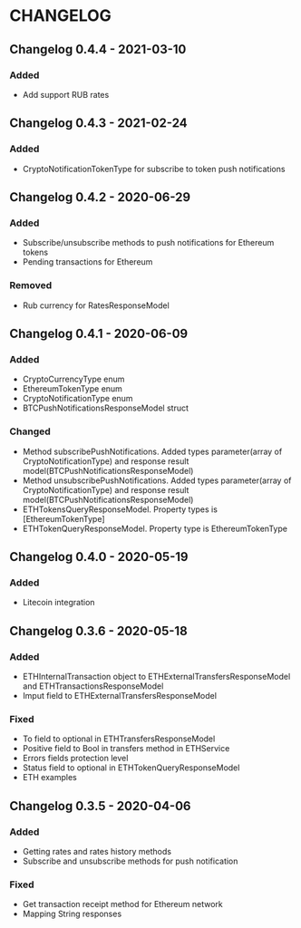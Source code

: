 # CHANGELOG

## Changelog 0.4.4 - 2021-03-10
### Added
* Add support RUB rates

## Changelog 0.4.3 - 2021-02-24
### Added
* CryptoNotificationTokenType for subscribe to token push notifications

## Changelog 0.4.2 - 2020-06-29
### Added
* Subscribe/unsubscribe methods to push notifications for Ethereum tokens
* Pending transactions for Ethereum

### Removed
* Rub currency for RatesResponseModel

## Changelog 0.4.1 - 2020-06-09
### Added
* CryptoCurrencyType enum
* EthereumTokenType enum
* CryptoNotificationType enum
* BTCPushNotificationsResponseModel struct

### Changed
* Method subscribePushNotifications. Added types parameter(array of CryptoNotificationType) and response result model(BTCPushNotificationsResponseModel)
* Method unsubscribePushNotifications. Added types parameter(array of CryptoNotificationType) and response result model(BTCPushNotificationsResponseModel)
* ETHTokensQueryResponseModel. Property types is [EthereumTokenType] 
* ETHTokenQueryResponseModel. Property type is EthereumTokenType 

## Changelog 0.4.0 - 2020-05-19
### Added
* Litecoin integration

## Changelog 0.3.6 - 2020-05-18
### Added
* ETHInternalTransaction object to ETHExternalTransfersResponseModel and ETHTransactionsResponseModel
* Imput field to ETHExternalTransfersResponseModel

### Fixed
* To field to optional in ETHTransfersResponseModel
* Positive field to Bool in transfers method in ETHService
* Errors fields protection level
* Status field to optional in ETHTokenQueryResponseModel
* ETH examples

## Changelog 0.3.5 - 2020-04-06
### Added
* Getting rates and rates history methods
* Subscribe and unsubscribe methods for push notification

### Fixed
* Get transaction receipt method for Ethereum network
* Mapping String responses

